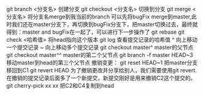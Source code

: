 git branch <分支名>    创建分支
git checkout <分支名>    切换到分支
git merge <分支名>    将分支名merge到我当前的branch
	可以先将bugFix merge到master,此时我们还在master分支下，再切换到bugFix分支下，把master切换过去，最终就得到：master and bugFix在一起了，可以进行下一步操作了
git rebase
git check <哈希值>    将head指向这个版本
git log 查看提交记录的哈希值
^ 向上移动一个提交记录 ~<num>  向上移动多个提交记录
	git checkout master^    master的父节点
	git checkout master^^   master的第二个父节点
git branch -f master HEAD~3 移动master到head的第三个父节点
撤销变更：
git reset HEAD~1    把master分支移回到C1
git revert HEAD     为了撤销更改并分享给别人，我们需要使用git revert.在撤销的提交记录后面多了一个新提交，新提交刚好是用来撤销C2这个提交的。
git cherry-pick xx xx 把C2和C4复制到head

